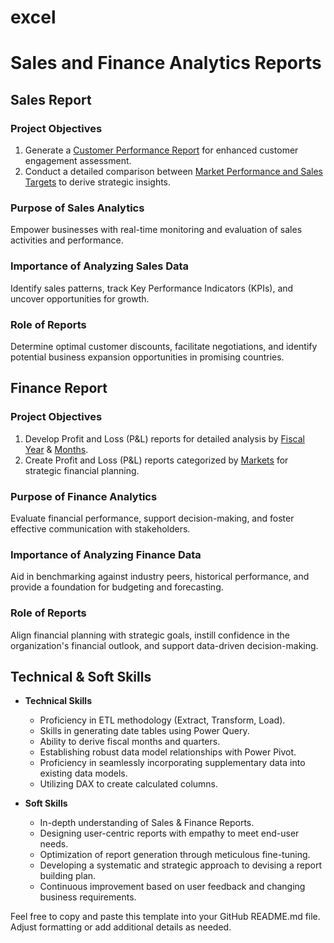 # excel
# Sales and Finance Analytics Reports

## Sales Report

### Project Objectives

1. Generate a [Customer Performance Report](https://github.com/DataMystery/excel/blob/main/Customer%20Performance%20Report.pdf) for enhanced customer engagement assessment.
2. Conduct a detailed comparison between [Market Performance and Sales Targets](https://github.com/DataMystery/excel/blob/main/Market%20Performance%20vs%20Target%20Report.pdf) to derive strategic insights.

### Purpose of Sales Analytics

Empower businesses with real-time monitoring and evaluation of sales activities and performance.

### Importance of Analyzing Sales Data

Identify sales patterns, track Key Performance Indicators (KPIs), and uncover opportunities for growth.

### Role of Reports

Determine optimal customer discounts, facilitate negotiations, and identify potential business expansion opportunities in promising countries.

## Finance Report

### Project Objectives

1. Develop Profit and Loss (P&L) reports for detailed analysis by [Fiscal Year](https://github.com/DataMystery/excel/blob/main/P%26L%20Statement%20by%20Fiscal%20Year.pdf) & [Months](https://github.com/DataMystery/excel/blob/main/P%26L%20Statement%20by%20Months.pdf).
2. Create Profit and Loss (P&L) reports categorized by [Markets](https://github.com/DataMystery/excel/blob/main/P%26L%20Statement%20by%20Markets.pdf) for strategic financial planning.

### Purpose of Finance Analytics

Evaluate financial performance, support decision-making, and foster effective communication with stakeholders.

### Importance of Analyzing Finance Data

Aid in benchmarking against industry peers, historical performance, and provide a foundation for budgeting and forecasting.

### Role of Reports

Align financial planning with strategic goals, instill confidence in the organization's financial outlook, and support data-driven decision-making.

## Technical & Soft Skills

- **Technical Skills**
  - Proficiency in ETL methodology (Extract, Transform, Load).
  - Skills in generating date tables using Power Query.
  - Ability to derive fiscal months and quarters.
  - Establishing robust data model relationships with Power Pivot.
  - Proficiency in seamlessly incorporating supplementary data into existing data models.
  - Utilizing DAX to create calculated columns.

- **Soft Skills**
  - In-depth understanding of Sales & Finance Reports.
  - Designing user-centric reports with empathy to meet end-user needs.
  - Optimization of report generation through meticulous fine-tuning.
  - Developing a systematic and strategic approach to devising a report building plan.
  - Continuous improvement based on user feedback and changing business requirements.

Feel free to copy and paste this template into your GitHub README.md file. Adjust formatting or add additional details as needed.
